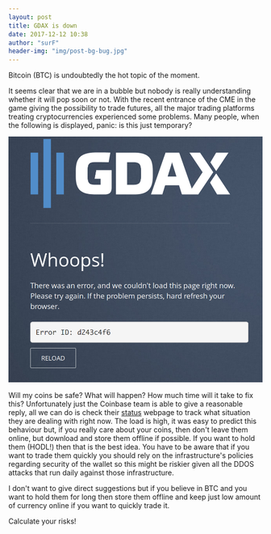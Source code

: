 ```yaml
---
layout: post
title: GDAX is down 
date: 2017-12-12 10:38
author: "surF"
header-img: "img/post-bg-bug.jpg"
---
```


Bitcoin (BTC) is undoubtedly the hot topic of the moment. 

It seems clear that we are in a bubble but nobody is really understanding
whether it will pop soon or not. 
With the recent entrance of the CME in the game giving the possibility to trade
futures, all the major trading platforms treating cryptocurrencies experienced
some problems. 
Many people, when the following is displayed, panic: is this just temporary?

![GDAX down](/img/gdax.png )

Will my coins be safe? What will happen? How much time will it take to fix
this?
Unfortunately just the Coinbase team is able to give a reasonable reply, all we
can do is check their [status](https://status.coinbase.com/) webpage to track
what situation they are dealing with right now. 
The load is high, it was easy to predict this behaviour but, if you really care
about your coins, then don't leave them online, but download and store them
offline if possible. If you want to hold them (HODL!) then that is the best
idea. You have to be aware that if you want to trade them quickly you should
rely on the infrastructure's policies regarding security of the wallet so this
might be riskier given all the DDOS attacks that run daily against those
infrastructure.

I don't want to give direct suggestions but if you believe in BTC and you want
to hold them for long then store them offline and keep just low amount of
currency online if you want to quickly trade it. 

Calculate your risks!
